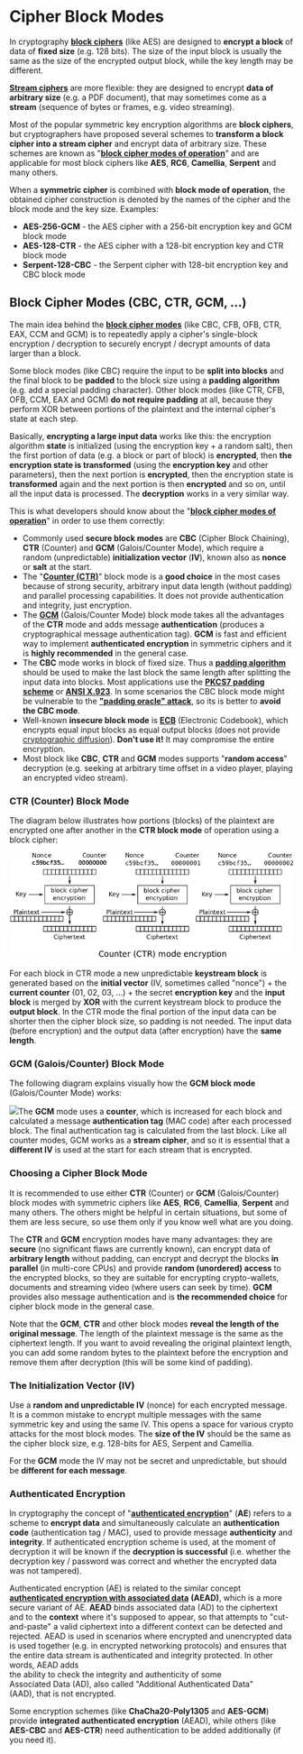 # Cipher Block Modes

In cryptography [**block ciphers**](https://en.wikipedia.org/wiki/Block\_cipher) (like AES) are designed to **encrypt a block** of data of **fixed size** (e.g. 128 bits). The size of the input block is usually the same as the size of the encrypted output block, while the key length may be different.

[**Stream ciphers**](https://en.wikipedia.org/wiki/Stream\_cipher) are more flexible: they are designed to encrypt **data of arbitrary size** (e.g. a PDF document), that may sometimes come as a **stream** (sequence of bytes or frames, e.g. video streaming).

Most of the popular symmetric key encryption algorithms are **block ciphers**, but cryptographers have proposed several schemes to **transform a block cipher into a stream cipher** and encrypt data of arbitrary size. These schemes are known as "[**block cipher modes of operation**](https://en.wikipedia.org/wiki/Block\_cipher\_mode\_of\_operation)" and are applicable for most block ciphers like **AES**, **RC6**, **Camellia**, **Serpent** and many others.

When a **symmetric cipher** is combined with **block mode of operation**, the obtained cipher construction is denoted by the names of the cipher and the block mode and the key size. Examples:

* **AES-256-GCM** - the AES cipher with a 256-bit encryption key and GCM block mode
* **AES-128-CTR** - the AES cipher with a 128-bit encryption key and CTR block mode
* **Serpent-128-CBC** - the Serpent cipher with 128-bit encryption key and CBC block mode

## Block Cipher Modes (CBC, CTR, GCM, ...)

The main idea behind the [**block cipher modes**](https://en.wikipedia.org/wiki/Block\_cipher\_mode\_of\_operation) (like CBC, CFB, OFB, CTR, EAX, CCM and GCM) is to repeatedly apply a cipher's single-block encryption / decryption to securely encrypt / decrypt amounts of data larger than a block.

Some block modes (like CBC) require the input to be **split into blocks** and the final block to be **padded** to the block size using a **padding algorithm** (e.g. add a special padding character). Other block modes (like CTR, CFB, OFB, CCM, EAX and GCM) **do not require padding** at all, because they perform XOR between portions of the plaintext and the internal cipher's state at each step.

Basically, **encrypting a large input data** works like this: the encryption algorithm **state** is initialized (using the encryption key + a random salt), then the first portion of data (e.g. a block or part of block) is **encrypted**, then **the encryption state is transformed** (using the **encryption key** and other parameters), then the next portion is **encrypted**, then the encryption state is **transformed** again and the next portion is then **encrypted** and so on, until all the input data is processed. The **decryption** works in a very similar way.

This is what developers should know about the "[**block cipher modes of operation**](https://en.wikipedia.org/wiki/Block\_cipher\_mode\_of\_operation)" in order to use them correctly:

* Commonly used **secure block modes** are **CBC** (Cipher Block Chaining), **CTR** (Counter) and **GCM** (Galois/Counter Mode), which require a random (unpredictable) **initialization vector** (**IV**), known also as **nonce** or **salt** at the start.
* The "[**Counter (CTR)**](https://en.wikipedia.org/wiki/Block\_cipher\_mode\_of\_operation#Counter\_%28CTR%29)" block mode is a **good choice** in the most cases because of strong security, arbitrary input data length (without padding) and parallel processing capabilities. It does not provide authentication and integrity, just encryption.
* The [**GCM**](https://en.wikipedia.org/wiki/Galois/Counter\_Mode) (Galois/Counter Mode) block mode takes all the advantages of the **CTR** mode and adds message **authentication** (produces a cryptographical message authentication tag). **GCM** is fast and efficient way to implement **authenticated encryption** in symmetric ciphers and it is **highly recommended** in the general case.
* The **CBC** mode works in block of fixed size. Thus a [**padding algorithm**](https://en.wikipedia.org/wiki/Block\_cipher\_mode\_of\_operation#Padding) should be used to make the last block the same length after splitting the input data into blocks. Most applications use the [**PKCS7 padding scheme**](https://en.wikipedia.org/wiki/Padding\_\(cryptography\)#PKCS#5\_and\_PKCS#7) or [**ANSI X.923**](https://en.wikipedia.org/wiki/Padding\_\(cryptography\)#ANSI\_X.923). In some scenarios the CBC block mode might be vulnerable to the [**"padding oracle" attack**](https://en.wikipedia.org/wiki/Padding\_oracle\_attack), so its is better to **avoid the CBC mode**.
* Well-known **insecure block mode** is [**ECB**](https://en.wikipedia.org/wiki/Block\_cipher\_mode\_of\_operation#Electronic\_Codebook\_%28ECB%29) (Electronic Codebook), which encrypts equal input blocks as equal output blocks (does not provide [cryptographic diffusion](https://en.wikipedia.org/wiki/Confusion\_and\_diffusion)). **Don't use it!** It may compromise the entire encryption.
* Most block like **CBC**, **CTR** and **GCM** modes supports "**random access**" decryption (e.g. seeking at arbitrary time offset in a video player, playing an encrypted video stream).

### CTR (Counter) Block Mode

The diagram below illustrates how portions (blocks) of the plaintext are encrypted one after another in the **CTR block mode** of operation using a block cipher:

![](../assets/ctr-block-mode.png)

For each block in CTR mode a new unpredictable **keystream block** is generated based on the **initial vector** (IV, sometimes called "nonce") + the **current counter** (01, 02, 03, ...) + the secret **encryption key** and the **input block** is merged by **XOR** with the current keystream block to produce the **output block**. In the CTR mode the final portion of the input data can be shorter then the cipher block size, so padding is not needed. The input data (before encryption) and the output data (after encryption) have the **same length**.

### GCM (Galois/Counter) Block Mode

The following diagram explains visually how the **GCM block mode** (Galois/Counter Mode) works:

![](../assets/gcm-galois\_counter\_mode.png)The **GCM** mode uses a **counter**, which is increased for each block and calculated a message **authentication tag** (MAC code) after each processed block. The final authentication tag is calculated from the last block. Like all counter modes, GCM works as a **stream cipher**, and so it is essential that a **different IV** is used at the start for each stream that is encrypted.

### Choosing a Cipher Block Mode

It is recommended to use either **CTR** (Counter) or **GCM** (Galois/Counter) block modes with symmetric ciphers like **AES**, **RC6**, **Camellia**, **Serpent** and many others. The others might be helpful in certain situations, but some of them are less secure, so use them only if you know well what are you doing.

The **CTR** and **GCM** encryption modes have many advantages: they are **secure** (no significant flaws are currently known), can encrypt data of **arbitrary length** without padding, can encrypt and decrypt the blocks **in parallel** (in multi-core CPUs) and provide **random (unordered) access** to the encrypted blocks, so they are suitable for encrypting crypto-wallets, documents and streaming video (where users can seek by time). **GCM** provides also message authentication and is **the recommended choice** for cipher block mode in the general case.

Note that the **GCM**, **CTR** and other block modes **reveal the length of the original message**. The length of the plaintext message is the same as the ciphertext length. If you want to avoid revealing the original plaintext length, you can add some random bytes to the plaintext before the encryption and remove them after decryption (this will be some kind of padding).

### The Initialization Vector (IV)

Use a **random and unpredictable IV** (nonce) for each encrypted message. It is a common mistake to encrypt multiple messages with the same symmetric key and using the same IV. This opens a space for various crypto attacks for the most block modes. The **size of the IV** should be the same as the cipher block size, e.g. 128-bits for AES, Serpent and Camellia.

For the **GCM** mode the IV may not be secret and unpredictable, but should be **different for each message**.

### Authenticated Encryption

In cryptography the concept of "[**authenticated encryption**](https://en.wikipedia.org/wiki/Authenticated\_encryption)" (**AE**) refers to a scheme to **encrypt data** and simultaneously calculate an **authentication code** (authentication tag / MAC), used to provide message **authenticity** and **integrity**. If authenticated encryption scheme is used, at the moment of decryption it will be known if the **decryption is successful** (i.e. whether the decryption key / password was correct and whether the encrypted data was not tampered).

Authenticated encryption (AE) is related to the similar concept [**authenticated encryption with associated data**](https://en.wikipedia.org/wiki/Authenticated\_encryption#Authenticated\_encryption\_with\_associated\_data\_%28AEAD%29) **(AEAD)**, which is a more secure variant of AE. **AEAD** binds associated data (AD) to the ciphertext and to the **context** where it's supposed to appear, so that attempts to "cut-and-paste" a valid ciphertext into a different context can be detected and rejected. AEAD is used in scenarios where encrypted and unencrypted data is used together (e.g. in encrypted networking protocols) and ensures that the entire data stream is authenticated and integrity protected. In other words, AEAD adds\
the ability to check the integrity and authenticity of some\
Associated Data (AD), also called "Additional Authenticated Data"\
(AAD), that is not encrypted.

Some encryption schemes (like **ChaCha20-Poly1305** and **AES-GCM**) provide **integrated authenticated encryption** (AEAD), while others (like **AES-CBC** and **AES-CTR**) need authentication to be added additionally (if you need it).
